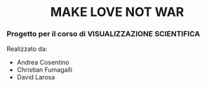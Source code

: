 <h1 align= "center" >MAKE LOVE NOT WAR </h1>

### Progetto per il corso di **VISUALIZZAZIONE SCIENTIFICA**
Realizzato da:
* Andrea Cosentino
* Christian Fumagalli
* David Larosa

